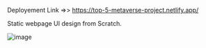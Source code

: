 Deployement Link =>> https://top-5-metaverse-project.netlify.app/

Static webpage UI design from Scratch.

![image](https://user-images.githubusercontent.com/101380771/180588734-8dd6ec7d-f43d-47a5-b2b9-31c39d454458.png)
